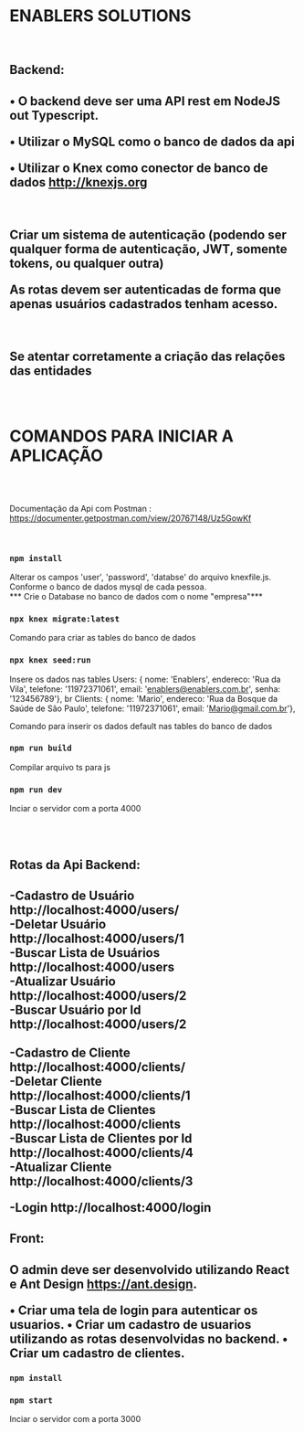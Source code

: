 
<h1> ENABLERS SOLUTIONS </h1>
 <br>

<h2>Backend:<h2/>
 
 
  •	O backend deve ser uma API rest em NodeJS out Typescript.

•	Utilizar o MySQL como o banco de dados da api

•	Utilizar o Knex como conector de banco de dados http://knexjs.org
 

<br>

<p
   Criar as rotas necessárias para um cadastro de usuários e clientes (CRUD completo).

  Criar um sistema de autenticação (podendo ser qualquer forma de autenticação, JWT, somente tokens, ou qualquer outra)

As rotas devem ser autenticadas de forma que apenas usuários cadastrados tenham acesso.
   ><p/>
   <br>
  
  
  <p>Se atentar corretamente a criação das relações das entidades</p><br>
 
<h1>COMANDOS PARA INICIAR A APLICAÇÃO</h1><br>
  <br>
 
 Documentação da Api com Postman : https://documenter.getpostman.com/view/20767148/Uz5GowKf
 
 
 <br>
  
 ### `npm install`

Alterar os campos 'user', 'password', 'databse' do arquivo knexfile.js. Conforme o banco de dados mysql de cada pessoa.
 <br> *** Crie o Database no banco de dados com o nome "empresa"***
### `npx knex migrate:latest`

Comando para criar as tables do banco de dados
  
  ### `npx knex seed:run`
 Insere os dados nas tables 
 Users:  { nome: 'Enablers', endereco: 'Rua da Vila', telefone: '11972371061', email: 'enablers@enablers.com.br', senha: '123456789'},
 br
 Clients: { nome: 'Mario', endereco: 'Rua da Bosque da Saúde de São Paulo', telefone: '11972371061', email: 'Mario@gmail.com.br'},

Comando para inserir os dados default nas tables do banco de dados
  
  ### `npm run build`
  Compilar arquivo ts para js
  
  ### `npm run dev`
  Inciar o servidor com a porta 4000
 
 <br>
 <br>
<h2>Rotas da Api Backend:<h2/>
 
-Cadastro de Usuário <br>
 http://localhost:4000/users/       
 -Deletar Usuário <br>
http://localhost:4000/users/1      
 -Buscar Lista de Usuários <br>
http://localhost:4000/users
  <br>
 -Atualizar Usuário <br>
http://localhost:4000/users/2
  <br>
 -Buscar Usuário por Id <br>
http://localhost:4000/users/2
  <br>
 <br>
 -Cadastro de Cliente <br>
http://localhost:4000/clients/
  <br>
 -Deletar Cliente <br>
http://localhost:4000/clients/1
  <br>
 -Buscar Lista de Clientes <br>
http://localhost:4000/clients
  <br>
 -Buscar Lista de Clientes por Id <br>
http://localhost:4000/clients/4
  <br>
 -Atualizar Cliente <br>
http://localhost:4000/clients/3
  <br>
 
 -Login
 http://localhost:4000/login
  


<h2>Front:<h2/>

O admin deve ser desenvolvido utilizando React e Ant Design https://ant.design.

•	Criar uma tela de login para autenticar os usuarios.
•	Criar um cadastro de usuarios utilizando as rotas desenvolvidas no backend.
•	Criar um cadastro de clientes.
  
  
   ### `npm install`
  
  ### `npm start`
  Inciar o servidor com a porta 3000
  
